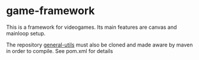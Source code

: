 # game-framework
This is a framework for videogames. Its main features are canvas and mainloop setup.

The repository [general-utils](https://github.com/Wesss/general-utils) must also be cloned and made aware by maven in order to compile.
See pom.xml for details
